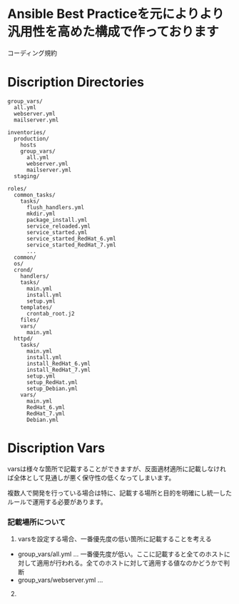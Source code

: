 # Ansible Best Practiceを元によりより汎用性を高めた構成で作っております
コーディング規約


# Discription Directories
```
group_vars/
  all.yml
  webserver.yml
  mailserver.yml

inventories/
  production/
    hosts
    group_vars/
      all.yml
      webserver.yml
      mailserver.yml
  staging/

roles/
  common_tasks/
    tasks/
      flush_handlers.yml
      mkdir.yml
      package_install.yml
      service_reloaded.yml
      service_started.yml
      service_started_RedHat_6.yml
      service_started_RedHat_7.yml
      ...
  common/
  os/
  crond/
    handlers/
    tasks/
      main.yml
      install.yml
      setup.yml
    templates/
      crontab_root.j2
    files/
    vars/
      main.yml
  httpd/
    tasks/
      main.yml
      install.yml
      install_RedHat_6.yml
      install_RedHat_7.yml
      setup.yml
      setup_RedHat.yml
      setup_Debian.yml
    vars/
      main.yml
      RedHat_6.yml
      RedHat_7.yml
      Debian.yml
```

# Discription Vars

varsは様々な箇所で記載することができますが、反面適材適所に記載しなければ全体として見通しが悪く保守性の低くなってしまいます。

複数人で開発を行っている場合は特に、記載する場所と目的を明確にし統一したルールで運用する必要があります。

### 記載場所について
1. varsを設定する場合、一番優先度の低い箇所に記載することを考える
- group_vars/all.yml ... 一番優先度が低い。ここに記載すると全てのホストに対して適用が行われる。全てのホストに対して適用する値なのかどうかで判断
- group_vars/webserver.yml ... 

2.
